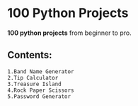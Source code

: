 # 100 Python Projects
**100 python projects** from beginner to pro.

## Contents:
    1.Band Name Generator
    2.Tip Calculator
    3.Treasure Island
    4.Rock Paper Scissors
    5.Password Generator